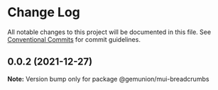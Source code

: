 # Change Log

All notable changes to this project will be documented in this file.
See [Conventional Commits](https://conventionalcommits.org) for commit guidelines.

## 0.0.2 (2021-12-27)

**Note:** Version bump only for package @gemunion/mui-breadcrumbs
